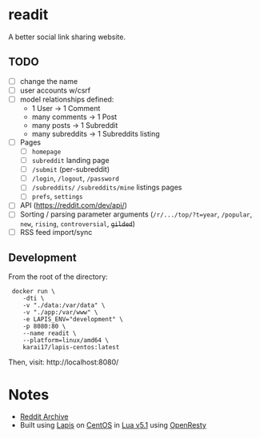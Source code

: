 # readit

A better social link sharing website.

## TODO

- [ ] change the name
- [ ] user accounts w/csrf
- [ ] model relationships defined:
    * 1 User -> 1 Comment
    * many comments -> 1 Post
    * many posts -> 1 Subreddit
    * many subreddits -> 1 Subreddits listing
- [ ] Pages
  - [ ] `homepage`
  - [ ] `subreddit` landing page
  - [ ] `/submit` (per-subreddit)
  - [ ] `/login`, `/logout`, `/password`
  - [ ] `/subreddits/` `/subreddits/mine` listings pages
  - [ ] `prefs`, `settings`
- [ ] API (https://reddit.com/dev/api/)
- [ ] Sorting / parsing parameter arguments (`/r/.../top/?t=year`, `/popular`, `new`, `rising`, `controversial`, ~~`gilded`~~)
- [ ] RSS feed import/sync

## Development

From the root of the directory:

```
 docker run \
    -dti \
    -v "./data:/var/data" \
    -v "./app:/var/www" \
    -e LAPIS_ENV="development" \
    -p 8080:80 \
    --name readit \
    --platform=linux/amd64 \
    karai17/lapis-centos:latest
```

Then, visit: http://localhost:8080/

# Notes

* [Reddit Archive](https://github.com/reddit-archive/reddit)
* Built using [Lapis](https://leafo.net/lapis/) on [CentOS](https://github.com/karai17/lapis-centos) in [Lua v5.1](https://www.lua.org/manual/5.1/) using [OpenResty](https://openresty.org/)
